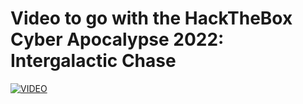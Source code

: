 # Video to go with the HackTheBox Cyber Apocalypse 2022: Intergalactic Chase
[![VIDEO](https://img.youtube.com/vi/U2OgL66-6BE/0.jpg)](https://youtu.be/U2OgL66-6BE "HackTheBox Cyber Apocalypse 2022: Pwn")